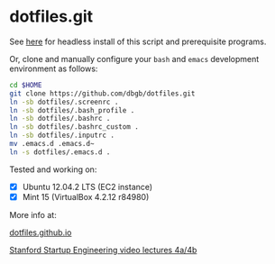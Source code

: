dotfiles.git
============
See [here](http://github.com/dbgb/env-setup) for headless install of this script and prerequisite
programs.

Or, clone and manually configure your `bash` and `emacs` development environment as follows:

```sh
cd $HOME
git clone https://github.com/dbgb/dotfiles.git
ln -sb dotfiles/.screenrc .
ln -sb dotfiles/.bash_profile .
ln -sb dotfiles/.bashrc .
ln -sb dotfiles/.bashrc_custom .
ln -sb dotfiles/.inputrc .
mv .emacs.d .emacs.d~
ln -s dotfiles/.emacs.d .
```

Tested and working on:

- [x] Ubuntu 12.04.2 LTS (EC2 instance)
- [x] Mint 15 (VirtualBox 4.2.12 r84980)

More info at:

[dotfiles.github.io](http://dotfiles.github.io/)

[Stanford Startup Engineering video lectures 4a/4b](https://class.coursera.org/startup-001/lecture/index)
